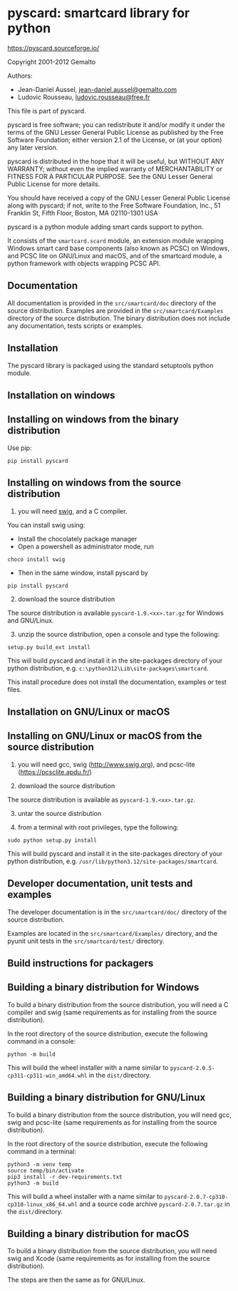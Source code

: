 pyscard: smartcard library for python
=====================================

https://pyscard.sourceforge.io/

Copyright 2001-2012 Gemalto

Authors:

- Jean-Daniel Aussel, jean-daniel.aussel@gemalto.com
- Ludovic Rousseau, ludovic.rousseau@free.fr

This file is part of pyscard.

pyscard is free software; you can redistribute it and/or modify it under
the terms of the GNU Lesser General Public License as published by the
Free Software Foundation; either version 2.1 of the License, or (at your
option) any later version.

pyscard is distributed in the hope that it will be useful, but WITHOUT
ANY WARRANTY; without even the implied warranty of MERCHANTABILITY or
FITNESS FOR A PARTICULAR PURPOSE.  See the GNU Lesser General Public
License for more details.

You should have received a copy of the GNU Lesser General Public License
along with pyscard; if not, write to the Free Software Foundation, Inc.,
51 Franklin St, Fifth Floor, Boston, MA 02110-1301 USA

pyscard is a python module adding smart cards support to python.

It consists of the `smartcard.scard` module, an extension module wrapping
Windows smart card base components (also known as PCSC) on Windows, and
PCSC lite on GNU/Linux and macOS, and of the smartcard module, a
python framework with objects wrapping PCSC API.


Documentation
-------------
All documentation is provided in the `src/smartcard/doc` directory of the
source distribution.  Examples are provided in the `src/smartcard/Examples`
directory of the source distribution.  The binary distribution does not
include any documentation, tests scripts or examples.


Installation
------------
The pyscard library is packaged using the standard setuptools python
module.

Installation on windows
-----------------------

Installing on windows from the binary distribution
--------------------------------------------------

Use pip:
```
pip install pyscard
```

Installing on windows from the source distribution
---------------------------------------------------

1. you will need [swig](http://www.swig.org), and a C compiler.

You can install swig using:

* Install the chocolately package manager
* Open a powershell as administrator mode, run
```
choco install swig
```
* Then in the same window, install pyscard by
```
pip install pyscard
```

2. download the source distribution

The source distribution is available `pyscard-1.9.<xx>.tar.gz` for Windows and GNU/Linux.

3. unzip the source distribution, open a console and type the following:

```
setup.py build_ext install
```

This will build pyscard and install it in the site-packages directory of
your python distribution, e.g. `c:\python312\Lib\site-packages\smartcard`.

This install procedure does not install the documentation, examples or test
files.

Installation on GNU/Linux or macOS
----------------------------------

Installing on GNU/Linux or macOS from the source distribution
-------------------------------------------------------------

1. you will need gcc, swig (http://www.swig.org), and pcsc-lite
(https://pcsclite.apdu.fr/)

2. download the source distribution

The source distribution is available as `pyscard-1.9.<xx>.tar.gz`.

3. untar the source distribution

4. from a terminal with root privileges, type the following:

```
sudo python setup.py install
```

This will build pyscard and install it in the site-packages directory of
your python distribution, e.g.
`/usr/lib/python3.12/site-packages/smartcard`.

Developer documentation, unit tests and examples
------------------------------------------------
The developer documentation is in the `src/smartcard/doc/` directory of the
source distribution.

Examples are located in the `src/smartcard/Examples/` directory, and the pyunit
unit tests in the `src/smartcard/test/` directory.

Build instructions for packagers
--------------------------------

Building a binary distribution for Windows
------------------------------------------

To build a binary distribution from the source distribution, you will
need a C compiler and swig (same requirements as for installing
from the source distribution).

In the root directory of the source distribution, execute the following
command in a console:

```
python -m build
```

This will build the wheel installer with a name similar to `pyscard-2.0.5-cp311-cp311-win_amd64.whl` in the `dist/`directory.

Building a binary distribution for GNU/Linux
--------------------------------------------

To build a binary distribution from the source distribution, you will
need gcc, swig and pcsc-lite (same requirements as for installing
from the source distribution).

In the root directory of the source distribution, execute the following
command in a terminal:

```
python3 -m venv temp
source temp/bin/activate
pip3 install -r dev-requirements.txt
python3 -m build
```

This will build a wheel installer with a name similar to `pyscard-2.0.7-cp310-cp310-linux_x86_64.whl` and a source code archive `pyscard-2.0.7.tar.gz` in the `dist/`directory.

Building a binary distribution for macOS
----------------------------------------

To build a binary distribution from the source distribution, you will
need swig and Xcode (same requirements as for installing from the source
distribution).

The steps are then the same as for GNU/Linux.
